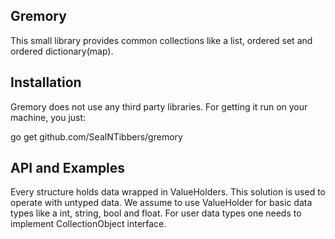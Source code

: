 ## Gremory
This small library provides common collections like a list, ordered set and ordered dictionary(map). 

## Installation
Gremory does not use any third party libraries. For getting it run on your machine, you just:

go get github.com/SealNTibbers/gremory

## API and Examples
Every structure holds data wrapped in ValueHolders. This solution is used to operate with untyped data. We assume to use ValueHolder for basic data types like a int, string, bool and float. For user data types one needs to implement CollectionObject interface.
